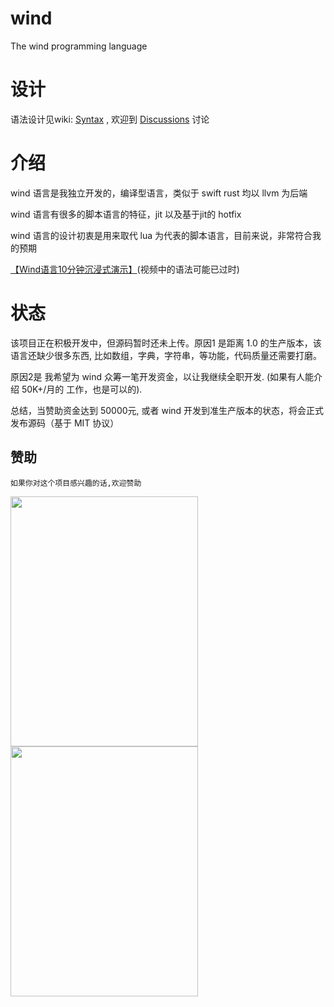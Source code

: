 # wind
The wind programming language

# 设计
语法设计见wiki: [Syntax](https://github.com/julywind168/wind/wiki/Syntax)
, 欢迎到 [Discussions](https://github.com/julywind168/wind/discussions) 讨论


# 介绍
wind 语言是我独立开发的，编译型语言，类似于 swift rust 均以 llvm 为后端

wind 语言有很多的脚本语言的特征，jit 以及基于jit的 hotfix

wind 语言的设计初衷是用来取代 lua 为代表的脚本语言，目前来说，非常符合我的预期

[【Wind语言10分钟沉浸式演示】](https://www.bilibili.com/video/BV1TTgXeLEZm/?share_source=copy_web&vd_source=2222e526faccca1d956aefc8ebbeb59b)(视频中的语法可能已过时)

# 状态

该项目正在积极开发中，但源码暂时还未上传。原因1 是距离 1.0 的生产版本，该语言还缺少很多东西, 比如数组，字典，字符串，等功能，代码质量还需要打磨。

原因2是 我希望为 wind 众筹一笔开发资金，以让我继续全职开发. (如果有人能介绍 50K+/月的 工作，也是可以的). 

总结，当赞助资金达到 50000元, 或者 wind 开发到准生产版本的状态，将会正式发布源码（基于 MIT 协议）


## 赞助
```
如果你对这个项目感兴趣的话,欢迎赞助
```
<img src="https://github.com/julywind168/wind/wiki/img/wechatpay.png" align="left" height="400" width="300">
<img src="https://github.com/julywind168/wind/wiki/img/alipay.png" height="400" width="300">